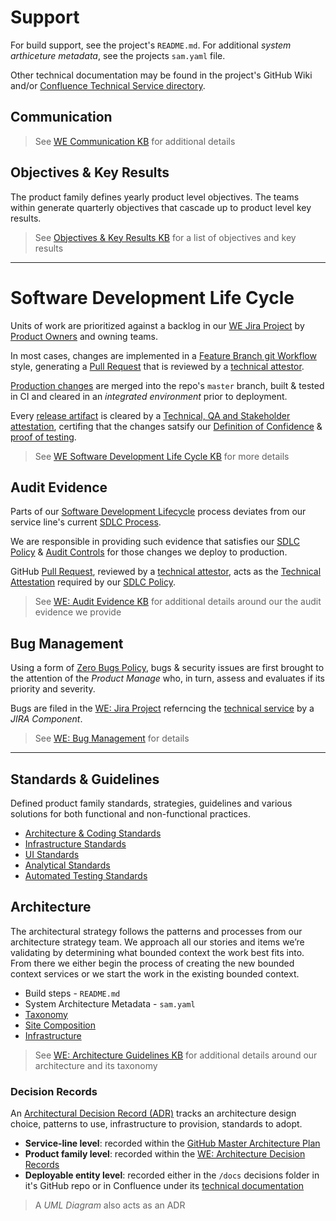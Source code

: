 # Support
For build support, see the project's `README.md`.  For additional _system arthiceture metadata_, see the projects `sam.yaml` file.  

Other technical documentation may be found in the project's GitHub Wiki and/or [Confluence Technical Service directory](https://kb.extendhealth.com/x/AYbyCw).

## Communication
> See [WE Communication KB](https://kb.extendhealth.com/x/TBJGCg) for additional details

## Objectives & Key Results
The product family defines yearly product level objectives.  The teams within generate quarterly objectives that cascade up to product level key results.
> See [Objectives & Key Results KB](https://kb.extendhealth.com/x/OK1oCQ) for a list of objectives and key results

---
# Software Development Life Cycle
Units of work are prioritized against a backlog in our [WE Jira Project](https://jira.extendhealth.com/secure/RapidBoard.jspa?rapidView=665) by [Product Owners](https://kb.extendhealth.com/x/5bNaCg) and owning teams.

In most cases, changes are implemented in a [Feature Branch git Workflow](https://kb.extendhealth.com/x/T58QEg) style, generating a [Pull Request](https://kb.extendhealth.com/x/UTWwCg) that is reviewed by a [technical attestor](https://kb.extendhealth.com/x/2gZmEQ).

[Production changes](https://kb.extendhealth.com/x/5AZmEQ) are merged into the repo's `master` branch, built & tested in CI and cleared in an _integrated environment_ prior to deployment. 

Every [release artifact](https://kb.extendhealth.com/x/nQepEQ) is cleared by a [Technical, QA and Stakeholder attestation](https://kb.extendhealth.com/x/2gZmEQ), certifing that the changes satsify our [Definition of Confidence](https://kb.extendhealth.com/x/jcFaCg) & [proof of testing](https://kb.extendhealth.com/x/fwcnEg).

> See [WE Software Development Life Cycle KB](https://kb.extendhealth.com/x/p4Q9D) for more details

## Audit Evidence
Parts of our [Software Development Lifecycle](https://kb.extendhealth.com/x/p4Q9D) process deviates from our service line's current [SDLC Process](https://kb.extendhealth.com/x/3oMnEQ).

We are responsible in providing such evidence that satisfies our [SDLC Policy](https://kb.extendhealth.com/x/4IMnEQ) & [Audit Controls](https://kb.extendhealth.com/x/5oMnEQ) for those changes we deploy to production.

GitHub [Pull Request](https://kb.extendhealth.com/x/UTWwCg), reviewed by a [technical attestor](https://kb.extendhealth.com/x/i4hAEQ), acts as the [Technical Attestation](https://kb.extendhealth.com/x/2gZmEQ) required by our [SDLC Policy](https://kb.extendhealth.com/x/4IMnEQ).

> See [WE: Audit Evidence KB](https://kb.extendhealth.com/x/kYGBD) for additional details around our the audit evidence we provide

## Bug Management
Using a form of [Zero Bugs Policy](https://kb.extendhealth.com/x/wSyGCQ), bugs & security issues are first brought to the attention of the _Product Manage_ who, in turn, assess and evaluates if its priority and severity.

Bugs are filed in the [WE: Jira Project](https://kb.extendhealth.com/x/EBCGCQ) referncing the [technical service](https://kb.extendhealth.com/x/5AZmEQ) by a _JIRA Component_.

> See [WE: Bug Management](https://kb.extendhealth.com/x/wSyGCQ) for details

---
## Standards & Guidelines
Defined product family standards, strategies, guidelines and various solutions for both functional and non-functional practices.

- [Architecture & Coding Standards](https://kb.extendhealth.com/x/LYUWD)
- [Infrastructure Standards](https://kb.extendhealth.com/x/IwApCw)
- [UI Standards](https://kb.extendhealth.com/x/Uo-7Cg)
- [Analytical Standards](https://kb.extendhealth.com/x/KyOwCg)
- [Automated Testing Standards](https://kb.extendhealth.com/x/5RuwCg)

## Architecture
The architectural strategy follows the patterns and processes from our architecture strategy team. We approach all our stories and items we’re validating by determining what bounded context the work best fits into. From there we either begin the process of creating the new bounded context services or we start the work in the existing bounded context.

- Build steps - `README.md`
- System Architecture Metadata - `sam.yaml`
- [Taxonomy](https://kb.extendhealth.com/x/dByUCg)
- [Site Composition](https://kb.extendhealth.com/x/DZcYCg)
- [Infrastructure](https://kb.extendhealth.com/x/NZ3XCg)

> See [WE: Architecture Guidelines KB](https://kb.extendhealth.com/x/861oCQ) for additional details around our architecture and its taxonomy

### Decision Records
An [Architectural Decision Record (ADR)](https://kb.extendhealth.com/x/Sg_GCQ) tracks an architecture design choice, patterns to use, infrastructure to provision, standards to adopt.

- **Service-line level**: recorded within the [GitHub Master Architecture Plan](http://github.extendhealth.com/extend-health/master-architecture-plan/tree/master/Implementation%20Decisions)
- **Product family level**: recorded within the [WE: Architecture Decision Records](https://kb.extendhealth.com/x/Sg_GCQ)
- **Deployable entity level**: recorded either in the `/docs` decisions folder in it's GitHub repo or in Confluence under its [technical documentation](https://kb.extendhealth.com/x/AYbyCw)

> A _UML Diagram_ also acts as an ADR
